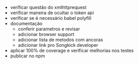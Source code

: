 - verificar questão do xmlhttprequest
- verificar maneira de ocultar o token api
- verificar se é necessário babel polyfill
- documentação
  - conferir parametros e revisar
  - adicionar browser support
  - adicionar lista de metodos com ancoras
  - adicionar link pro Songkick developer
- aplicar 100% de coverage e verificar melhorias nos testes
- publicar no npm
